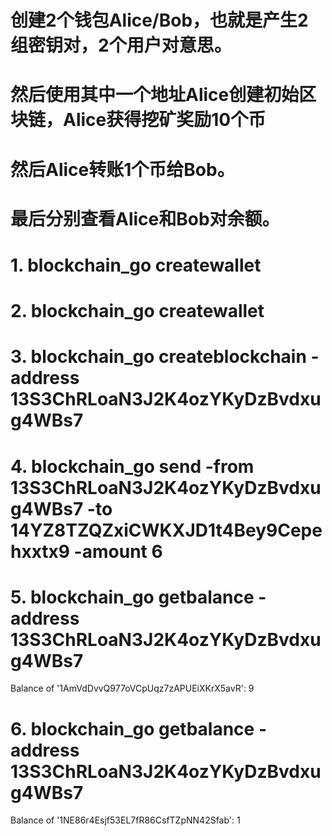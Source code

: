 # 创建2个钱包Alice/Bob，也就是产生2组密钥对，2个用户对意思。
# 然后使用其中一个地址Alice创建初始区块链，Alice获得挖矿奖励10个币
# 然后Alice转账1个币给Bob。
# 最后分别查看Alice和Bob对余额。

# 1. blockchain_go createwallet

# 2. blockchain_go createwallet

# 3. blockchain_go createblockchain -address 13S3ChRLoaN3J2K4ozYKyDzBvdxug4WBs7

# 4. blockchain_go send -from 13S3ChRLoaN3J2K4ozYKyDzBvdxug4WBs7 -to 14YZ8TZQZxiCWKXJD1t4Bey9Cepehxxtx9 -amount 6

# 5. blockchain_go getbalance -address 13S3ChRLoaN3J2K4ozYKyDzBvdxug4WBs7
Balance of '1AmVdDvvQ977oVCpUqz7zAPUEiXKrX5avR': 9

# 6. blockchain_go getbalance -address 13S3ChRLoaN3J2K4ozYKyDzBvdxug4WBs7
Balance of '1NE86r4Esjf53EL7fR86CsfTZpNN42Sfab': 1
